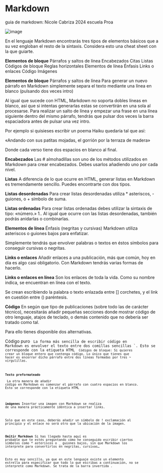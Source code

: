# Markdown 
guia de markdown: Nicole Cabriza 2024 escuela Proa 

![image](https://github.com/user-attachments/assets/e1ae0bcf-1e38-4cbf-855b-0835752960c9)



 En el lenguaje Markdown encontrarás tres tipos de elementos básicos que a su vez engloban el resto de la sintaxis. Considera esto una cheat sheet con la que guiarte.

 **Elementos de bloque**
Párrafos y saltos de línea
Encabezados
Citas
Listas
Códigos de bloque
Reglas horizontales
Elementos de línea
Énfasis
Links o enlaces
Código
Imágenes

 **Elementos de bloque**
Párrafos y saltos de línea
Para generar un nuevo párrafo en Markdown simplemente separa el texto mediante una línea en blanco (pulsando dos veces intro)

Al igual que sucede con HTML, Markdown no soporta dobles líneas en blanco, así que si intentas generarlas estas se convertirán en una sola al procesarse.
Para realizar un salto de línea y empezar una frase en una línea siguiente dentro del mismo párrafo, tendrás que pulsar dos veces la barra espaciadora antes de pulsar una vez intro.

Por ejemplo si quisieses escribir un poema Haiku quedaría tal que así:

«Andando con sus patitas mojadas,
el gorrión
por la terraza de madera»

Donde cada verso tiene dos espacios en blanco al final.

 **Encabezados**
Las # almohadillas son uno de los métodos utilizados en Markdown para crear encabezados. Debes usarlos añadiendo uno por cada nivel.

 **Listas**
A diferencia de lo que ocurre en HTML, generar listas en Markdown es tremendamente sencillo. Puedes encontrarte con dos tipos.

 **Listas desordenadas**
Para crear listas desordenadas utiliza * asteriscos, - guiones, o + símbolo de suma.

 **Listas ordenadas**
Para crear listas ordenadas debes utilizar la sintaxis de tipo: «número.» 1.. Al igual que ocurre con las listas desordenadas, también podrás anidarlas o combinarlas.

 **Elementos de línea**
Énfasis (negritas y cursivas)
Markdown utiliza asteriscos o guiones bajos para enfatizar.

Simplemente tendrás que envolver palabras o textos en éstos símbolos para conseguir cursivas o negritas.

 **Links o enlaces**
Añadir enlaces a una publicación, más que común, hoy en día es algo casi obligatorio. Con Markdown tendrás varias formas de hacerlo.

 **Links o enlaces en línea**
Son los enlaces de toda la vida. Como su nombre indica, se encuentran en línea con el texto.

Se crean escribiendo la palabra o texto enlazada entre [] corchetes, y el link en cuestión entre () paréntesis.


 **Código**
En según que tipo de publicaciones (sobre todo las de carácter técnico), necesitarás añadir pequeñas secciones donde mostrar código de otro lenguaje, atajos de teclado, o demás contenido que no debería ser tratado como tal.

Para ello tienes disponible dos alternativas.

 Código puro <code>
La forma más sencilla de escribir código en Markdown es envolver el texto entre dos comillas sencillas `. Esto se corresponde con la etiqueta HTML <code>
 Códigos de bloque:
Si quieres crear un bloque entero que contenga código. Lo único que tienes que hacer es encerrar dicho párrafo entre dos líneas formadas por tres ~ virgulillas.

 **Texto preformateado** <pre>
La otra manera de añadir código en Markdown es comenzar el párrafo con cuatro espacios en blanco. Esto se corresponde con la etiqueta HTML <pre>

 **imágenes**
Insertar una imagen con Markdown se realiza de una manera prácticamente idéntica a insertar links.

Solo que en este caso, deberás añadir un símbolo de ! exclamación al principio y el enlace no será otro que la ubicación de la imagen.

 **Omitir Markdown**
Si has llegado hasta aquí es probable que te estés preguntando cómo he conseguido escribir ciertos símbolos como * asteriscos o _ guiones bajos, sin que Markdown los interprete para convertirlos en negritas, cursivas…

Esto es muy sencillo, ya que en este lenguaje existe un elemento estrella para especificar que todo lo que escribas a continuación, no se interprete como Markdown.
Se trata de la barra invertida \.
